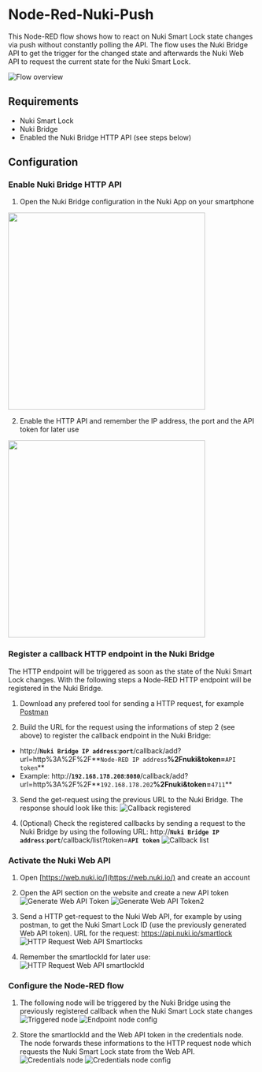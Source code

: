 Node-Red-Nuki-Push
==================

This Node-RED flow shows how to react on Nuki Smart Lock state changes via push without constantly polling the API.
The flow uses the Nuki Bridge API to get the trigger for the changed state and afterwards the Nuki Web API to request the current state for the Nuki Smart Lock.

![Flow overview](https://github.com/CNpunkt/Node-Red-Nuki-Push/blob/master/Ressources/Images/Flow%20overview.png "Flow overview")

## Requirements
 - Nuki Smart Lock
 - Nuki Bridge
 - Enabled the Nuki Bridge HTTP API (see steps below)



## Configuration
### Enable Nuki Bridge HTTP API
1. Open the Nuki Bridge configuration in the Nuki App on your smartphone
<img src="https://github.com/CNpunkt/Node-Red-Nuki-Push/blob/master/Ressources/Images/Open%20Nuki%20Bride%20configuration.png" width="400"> 

2. Enable the HTTP API and remember the IP address, the port and the API token for later use
<img src="https://github.com/CNpunkt/Node-Red-Nuki-Push/blob/master/Ressources/Images/Enable%20HTTP%20API.png" width="400">



### Register a callback HTTP endpoint in the Nuki Bridge
The HTTP endpoint will be triggered as soon as the state of the Nuki Smart Lock changes. With the following steps a Node-RED HTTP endpoint will be registered in the Nuki Bridge.

1. Download any prefered tool for sending a HTTP request, for example [Postman](https://www.postman.com/)

2. Build the URL for the request using the informations of step 2 (see above) to register the callback endpoint in the Nuki Bridge:
 - http://**`Nuki Bridge IP address`**:**`port`**/callback/add?url=http%3A%2F%2F**`Node-RED IP address`**%2Fnuki&token=**`API token`**
 - Example: http://**`192.168.178.208`**:**`8080`**/callback/add?url=http%3A%2F%2F**`192.168.178.202`**%2Fnuki&token=**`4711`**

3. Send the get-request using the previous URL to the Nuki Bridge. The response should look like this:
![Callback registered](https://github.com/CNpunkt/Node-Red-Nuki-Push/blob/master/Ressources/Images/Callback%20registered.png "Callback registered")

4. (Optional) Check the registered callbacks by sending a request to the Nuki Bridge by using the following URL: http://**`Nuki Bridge IP address`**:**`port`**/callback/list?token=**`API token`**
![Callback list](https://github.com/CNpunkt/Node-Red-Nuki-Push/blob/master/Ressources/Images/Callback%20list.png "Callback list")



### Activate the Nuki Web API
1. Open [https://web.nuki.io/](https://web.nuki.io/) and create an account

2. Open the API section on the website and create a new API token
![Generate Web API Token](https://github.com/CNpunkt/Node-Red-Nuki-Push/blob/master/Ressources/Images/Generate%20Web%20API%20Token.png "Generate Web API Token")
![Generate Web API Token2](https://github.com/CNpunkt/Node-Red-Nuki-Push/blob/master/Ressources/Images/Generate%20Web%20API%20Token2.png "Generate Web API Token2")

3. Send a HTTP get-request to the Nuki Web API, for example by using postman, to get the Nuki Smart Lock ID (use the previously generated Web API token). URL for the request: https://api.nuki.io/smartlock
![HTTP Request Web API Smartlocks](https://github.com/CNpunkt/Node-Red-Nuki-Push/blob/master/Ressources/Images/HTTP%20Request%20Web%20API%20get%20Smartlocks.png "HTTP Request Web API Smartlocks")

4. Remember the smartlockId for later use:
![HTTP Request Web API smartlockId](https://github.com/CNpunkt/Node-Red-Nuki-Push/blob/master/Ressources/Images/HTTP%20Request%20Web%20API%20smartlockID.png "HTTP Request Web API smartlockId")



### Configure the Node-RED flow
1. The following node will be triggered by the Nuki Bridge using the previously registered callback when the Nuki Smart Lock state changes
![Triggered node](https://github.com/CNpunkt/Node-Red-Nuki-Push/blob/master/Ressources/Images/Triggered%20node.png "Triggered node")
![Endpoint node config](https://github.com/CNpunkt/Node-Red-Nuki-Push/blob/master/Ressources/Images/Endpoint%20node%20config.png "Endpoint node config")

2. Store the smartlockId and the Web API token in the credentials node. The node forwards these informations to the HTTP request node which requests the Nuki Smart Lock state from the Web API.
![Credentials node](https://github.com/CNpunkt/Node-Red-Nuki-Push/blob/master/Ressources/Images/Credentials%20node.png "Credentials node")
![Credentials node config](https://github.com/CNpunkt/Node-Red-Nuki-Push/blob/master/Ressources/Images/Credentials%20node%20config.png "Credentials node config")
